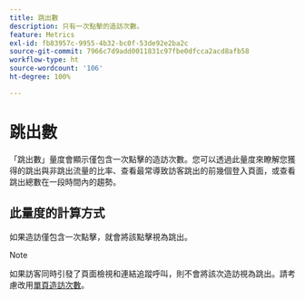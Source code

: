 ```yaml
---
title: 跳出數
description: 只有一次點擊的造訪次數。
feature: Metrics
exl-id: fb83957c-9955-4b32-bc0f-53de92e2ba2c
source-git-commit: 7966c7d9add0011831c97fbe0dfcca2acd8afb58
workflow-type: ht
source-wordcount: '106'
ht-degree: 100%

---
```


# 跳出數

「跳出數」量度會顯示僅包含一次點擊的造訪次數。您可以透過此量度來瞭解您獲得的跳出與非跳出流量的比率、查看最常導致訪客跳出的前幾個登入頁面，或查看跳出總數在一段時間內的趨勢。

## 此量度的計算方式

如果造訪僅包含一次點擊，就會將該點擊視為跳出。

>[!NOTE]
>
>如果訪客同時引發了頁面檢視和連結追蹤呼叫，則不會將該次造訪視為跳出。請考慮改用[單頁造訪次數](single-page-visits.md)。
